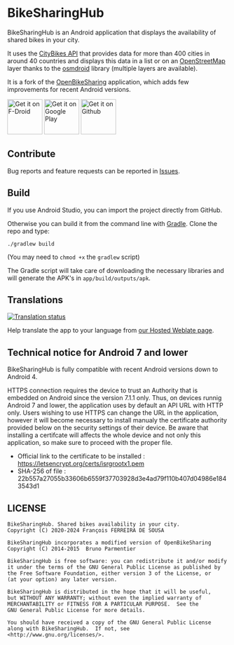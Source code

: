 # BikeSharingHub

BikeSharingHub is an Android application that displays the availability of shared bikes in your city.

It uses the [CityBikes API](https://api.citybik.es/v2/) that provides data for more than 400 cities in around 40 countries and displays this data in a list or on an [OpenStreetMap](https://www.openstreetmap.org) layer thanks to the [osmdroid](https://github.com/osmdroid/osmdroid) library (multiple layers are available).

It is a fork of the [OpenBikeSharing](https://github.com/bparmentier/OpenBikeSharing) application, which adds few improvements for recent Android versions.

[<img src="https://fdroid.gitlab.io/artwork/badge/get-it-on.png"
     alt="Get it on F-Droid"
     height="80">](https://f-droid.org/packages/fr.fdesousa.bikesharinghub/)
[<img src="https://play.google.com/intl/en_us/badges/images/generic/en-play-badge.png"
    alt="Get it on Google Play"
    height="80">](https://play.google.com/store/apps/details?id=fr.fdesousa.bikesharinghub)
[<img src="https://user-images.githubusercontent.com/15369785/212381735-4f53e18c-39f2-4435-a9b8-2577e9cada77.png"
    alt="Get it on Github"
    height="80">](https://github.com/francoisfds/BikeSharingHub/releases)

## Contribute

Bug reports and feature requests can be reported in [Issues](https://github.com/francoisfds/BikeSharingHub/issues).

## Build

If you use Android Studio, you can import the project directly from GitHub.

Otherwise you can build it from the command line with
[Gradle](https://developer.android.com/sdk/installing/studio-build.html).
Clone the repo and type:

    ./gradlew build

(You may need to `chmod +x` the `gradlew` script)

The Gradle script will take care of downloading the necessary libraries and will generate the APK's
in `app/build/outputs/apk`.

## Translations

[![Translation status](https://hosted.weblate.org/widgets/bikesharinghub/-/open-graph.png)](https://hosted.weblate.org/engage/bikesharinghub/)

Help translate the app to your language from [our Hosted Weblate page](https://hosted.weblate.org/projects/bikesharinghub/).

## Technical notice for Android 7 and lower

BikeSharingHub is fully compatible with recent Android versions down to Android 4.

HTTPS connection requires the device to trust an Authority that is embedded on Android since the version 7.1.1 only. Thus, on devices runnig Android 7 and lower, the application uses by default an API URL with HTTP only. Users wishing to use HTTPS can change the URL in the application, however it will become necessary to install manualy the certificate authority provided below on the security settings of their device. Be aware that installing a certifcate will affects the whole device and not only this application, so make sure to proceed with the proper file.

* Official link to the certificate to be installed : https://letsencrypt.org/certs/isrgrootx1.pem
* SHA-256 of file : 22b557a27055b33606b6559f37703928d3e4ad79f110b407d04986e1843543d1

## LICENSE

    BikeSharingHub. Shared bikes availability in your city.
    Copyright (C) 2020-2024 François FERREIRA DE SOUSA
    
    BikeSharingHub incorporates a modified version of OpenBikeSharing
    Copyright (C) 2014-2015  Bruno Parmentier

    BikeSharingHub is free software: you can redistribute it and/or modify
    it under the terms of the GNU General Public License as published by
    the Free Software Foundation, either version 3 of the License, or
    (at your option) any later version.
    
    BikeSharingHub is distributed in the hope that it will be useful,
    but WITHOUT ANY WARRANTY; without even the implied warranty of
    MERCHANTABILITY or FITNESS FOR A PARTICULAR PURPOSE.  See the
    GNU General Public License for more details.
    
    You should have received a copy of the GNU General Public License
    along with BikeSharingHub.  If not, see <http://www.gnu.org/licenses/>.
